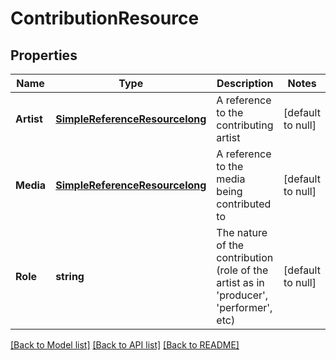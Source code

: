# ContributionResource

## Properties
Name | Type | Description | Notes
------------ | ------------- | ------------- | -------------
**Artist** | [**SimpleReferenceResourcelong**](SimpleReferenceResource«long».md) | A reference to the contributing artist | [default to null]
**Media** | [**SimpleReferenceResourcelong**](SimpleReferenceResource«long».md) | A reference to the media being contributed to | [default to null]
**Role** | **string** | The nature of the contribution (role of the artist as in &#39;producer&#39;, &#39;performer&#39;, etc) | [default to null]

[[Back to Model list]](../README.md#documentation-for-models) [[Back to API list]](../README.md#documentation-for-api-endpoints) [[Back to README]](../README.md)


